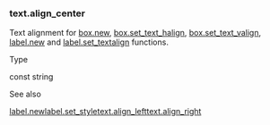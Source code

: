### text.align\_center

Text alignment for [box.new](#fun_box.new), [box.set\_text\_halign](#fun_box.set_text_halign), [box.set\_text\_valign](#fun_box.set_text_valign), [label.new](#fun_label.new) and [label.set\_textalign](#fun_label.set_textalign) functions.

Type

const string

See also

[label.new](#fun_label.new)[label.set\_style](#fun_label.set_style)[text.align\_left](#const_text.align_left)[text.align\_right](#const_text.align_right)
